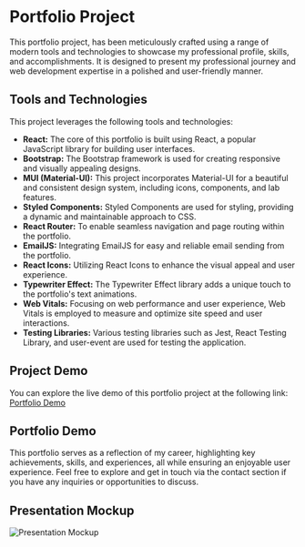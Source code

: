 # Portfolio Project

This portfolio project, has been meticulously crafted using a range of modern tools and technologies to showcase my professional profile, skills, and accomplishments. It is designed to present my professional journey and web development expertise in a polished and user-friendly manner.

## Tools and Technologies

This project leverages the following tools and technologies:

- **React:** The core of this portfolio is built using React, a popular JavaScript library for building user interfaces.
- **Bootstrap:** The Bootstrap framework is used for creating responsive and visually appealing designs.
- **MUI (Material-UI):** This project incorporates Material-UI for a beautiful and consistent design system, including icons, components, and lab features.
- **Styled Components:** Styled Components are used for styling, providing a dynamic and maintainable approach to CSS.
- **React Router:** To enable seamless navigation and page routing within the portfolio.
- **EmailJS:** Integrating EmailJS for easy and reliable email sending from the portfolio.
- **React Icons:** Utilizing React Icons to enhance the visual appeal and user experience.
- **Typewriter Effect:** The Typewriter Effect library adds a unique touch to the portfolio's text animations.
- **Web Vitals:** Focusing on web performance and user experience, Web Vitals is employed to measure and optimize site speed and user interactions.
- **Testing Libraries:** Various testing libraries such as Jest, React Testing Library, and user-event are used for testing the application.

## Project Demo

You can explore the live demo of this portfolio project at the following link:
[Portfolio Demo](https://my-portfolio-iota-gilt.vercel.app/)

## Portfolio Demo

This portfolio serves as a reflection of my career, highlighting key achievements, skills, and experiences, all while ensuring an enjoyable user experience. Feel free to explore and get in touch via the contact section if you have any inquiries or opportunities to discuss.

## Presentation Mockup

![Presentation Mockup](https://res.cloudinary.com/dkrfmqbj1/image/upload/v1703368190/Mockup/Capture_d_%C3%A9cran_2023-12-23_223958_do8j8j.png)
